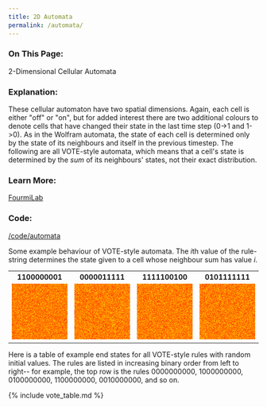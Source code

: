 ```yaml
---
title: 2D Automata
permalink: /automata/
---
```

<h3>On This Page:</h3> 
2-Dimensional Cellular Automata

<h3>Explanation:</h3> 
These cellular automaton have two spatial dimensions. Again, each cell is either "off" or "on", but for added interest there are 
two additional colours to denote cells that have changed their state in the last time step (0->1 and 1->0). 
As in the Wolfram automata, the state of each cell is determined only by the state of its neighbours and itself in the previous timestep.
The following are all VOTE-style automata, which means that a cell's state is determined by the <i>sum</i> of its neighbours' states, not their exact distribution.

<h3>Learn More:</h3> 
<a href ="https://www.fourmilab.ch/cellab/manual/rules.html">FourmiLab</a>

<h3>Code:</h3> 
<a href ="https://github.com/ibeach/ibeach.github.io/tree/master/code/automata">/code/automata</a>

Some example behaviour of VOTE-style automata.
The <i>i</i>th value of the rule-string determines the state given to a cell whose neighbour sum has value <i>i</i>.

<table>
<tr>
	<th>1100000001</th>
	<th>0000011111</th>
	<th>1111100100</th>
	<th>0101111111</th>
</tr>
<tr>
	<td><img src="\images\vote_automata\rule_1100000001.gif"></td>
	<td><img src="\images\vote_automata\rule_0000011111.gif"></td>
	<td><img src="\images\vote_automata\rule_1111100100.gif"></td>
	<td><img src="\images\vote_automata\rule_0101111111.gif"></td>
</tr>
</table>

Here is a table of example end states for all VOTE-style rules with random initial values. 
The rules are listed in increasing binary order from left to right-- for example, the top row is the rules
0000000000, 1000000000, 0100000000, 1100000000, 0010000000, and so on.

{% include vote_table.md %}
